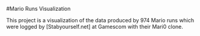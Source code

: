 #Mario Runs Visualization

This project is a visualization of the data produced by 974 Mario runs which were logged by [Stabyourself.net] at Gamescom with their Mari0 clone.
